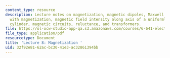 ```yaml
---
content_type: resource
description: Lecture notes on magnetization, magnetic dipoles, Maxwell's equations
  with magnetization, magnetic field intensity along axis of a uniformly magnetized
  cylinder, magnetic circuits, reluctance, and transformers.
file: https://ol-ocw-studio-app-qa.s3.amazonaws.com/courses/6-641-electromagnetic-fields-forces-and-motion-spring-2005/32f92e8162acbc3041e3ac32861394bb_lecture8.pdf
file_type: application/pdf
resourcetype: Document
title: 'Lecture 8: Magnetization '
uid: 32f92e81-62ac-bc30-41e3-ac32861394bb
---
```

